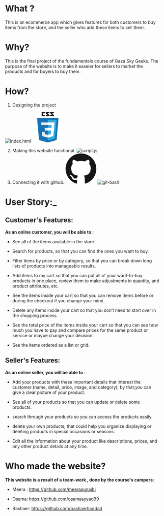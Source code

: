 # What ?
This is an ecommerce app which gives features for both customers to buy items from the store, and the seller who add these items to sell them.
# Why?
This is the final project of the fundamentals course of Gaza Sky Geeks. The purpose of the website is to make it easeier for sellers to market the products and for buyers to buy them.
# How?
1. Designing the project

<img  alt="index.html"  width="100px"  src="https://user-images.githubusercontent.com/70339752/99193526-444c1280-2782-11eb-800d-79b1dfe1f4ba.png">
<img alt="style.css" width= "100px"  src="https://raw.githubusercontent.com/github/explore/80688e429a7d4ef2fca1e82350fe8e3517d3494d/topics/css/css.png">

2. Making this website functional.
<img alt="script.js" width= "80px" 
src= "https://p1.hiclipart.com/preview/951/574/485/react-logo-javascript-redux-vuejs-angular-angularjs-expressjs-front-and-back-ends-png-clipart.jpg">
3. Connecting it with github.
<img alt="github" width= "100px"  src="https://raw.githubusercontent.com/github/explore/78df643247d429f6cc873026c0622819ad797942/topics/github/github.png">                                          <img alt="git-bash" width= "100px" 
src="https://user-images.githubusercontent.com/70339752/99193880-68105800-2784-11eb-8f80-d26ff914e62a.png">

# User Story:_
## Customer's Features:
**As an online customer, you will be able to :**
* See all of the items available in the store.

* Search for products, so that you can find the ones you want to buy.
*  Filter items by price or by category, so that you can break down long lists of products into manageable results.
* Add items to my cart so that you can put all of your want-to-buy products in one place, review them to make adjustments in quantity, and product attributes, etc.
* See the items inside your cart so that you can remove items before or during the checkout if you change your mind.
* Delete any items inside your cart so that you don’t need to start over in the shopping process.
* See the total price of the items inside your cart so that you can see how much you have to pay and compare prices for the same product or service or maybe change your decision. 
* See the items ordered as a list or grid.
## Seller's Features:
**As an online seller, you will be able to** : 

* Add your products with these important details that interest the customer:(name, detail, price, image, and category), by that,you can give a clear picture of your product.

* See all of your products so that you can update or delete some products.
* search through your products so you can access the products easily. 
* delete your own products, that could help you organize displaying or deleting products in special occasions or seasons.
* Edit all the information about your product like descriptions, prices, and any other product details at any time.
# Who made the website?
**This website is a result of a team-work , done by the course's campers**:
*  Meera : https://github.com/meeraqunaibi

*  Osama: https://github.com/osamaayyad99

*  Bashaer: https://github.com/bashaerhaddad